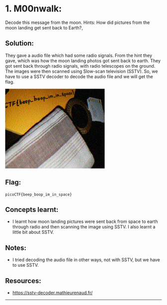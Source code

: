 # 1. M00nwalk: 

Decode this message from the moon. 
Hints: How did pictures from the moon landing get sent back to Earth?, 

## Solution:

They gave a audio file which had some radio signals. From the hint they gave, which was how the moon landing photos got sent back to earth. They got sent back through radio signals, with radio telescopes on the ground. The images were then scanned using Slow-scan television (SSTV). So, we have to use a SSTV decoder to decode the audio file and we will get the flag. 

![Image after keeping audio file in SSTV decoder](images/decoded-image.png)

## Flag:

```
picoCTF{beep_boop_im_in_space}
```

## Concepts learnt:

- I learnt how moon landing pictures were sent back from space to earth through radio and then scanning the image using SSTV. I also learnt a little bit about SSTV. 

## Notes:

- I tried decoding the audio file in other ways, not with SSTV, but we have to use SSTV. 

## Resources:

- https://sstv-decoder.mathieurenaud.fr/

 ***

 
